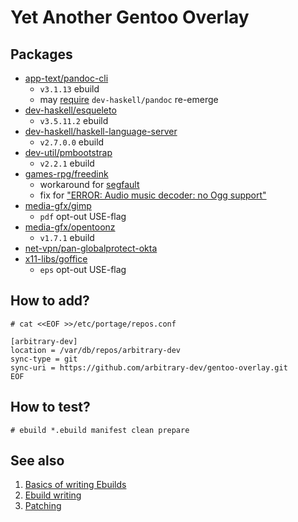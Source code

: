 # Yet Another Gentoo Overlay

## Packages

- [app-text/pandoc-cli](app-text/pandoc-cli)
  - `v3.1.13` ebuild
  - may [require](https://github.com/gentoo-haskell/gentoo-haskell/issues/1469) `dev-haskell/pandoc` re-emerge
- [dev-haskell/esqueleto](dev-haskell/esqueleto)
  - `v3.5.11.2` ebuild
- [dev-haskell/haskell-language-server](dev-haskell/haskell-language-server)
  - `v2.7.0.0` ebuild
- [dev-util/pmbootstrap](dev-util/pmbootstrap)
  - `v2.2.1` ebuild
- [games-rpg/freedink](games-rpg/freedink)
  - workaround for [segfault](https://bugs.launchpad.net/ubuntu/+source/freedink/+bug/2009960)
  - fix for ["ERROR: Audio music decoder: no Ogg support"](https://bugzilla.redhat.com/show_bug.cgi?id=1782557)
- [media-gfx/gimp](media-gfx/gimp)
  - `pdf` opt-out USE-flag
- [media-gfx/opentoonz](media-gfx/opentoonz)
  - `v1.7.1` ebuild
- [net-vpn/pan-globalprotect-okta](net-vpn/pan-globalprotect-okta)
- [x11-libs/goffice](x11-libs/goffice)
  - `eps` opt-out USE-flag

## How to add?

```
# cat <<EOF >>/etc/portage/repos.conf

[arbitrary-dev]
location = /var/db/repos/arbitrary-dev
sync-type = git
sync-uri = https://github.com/arbitrary-dev/gentoo-overlay.git
EOF
```

## How to test?

```
# ebuild *.ebuild manifest clean prepare
```

## See also

1. [Basics of writing Ebuilds](https://wiki.gentoo.org/wiki/Basic_guide_to_write_Gentoo_Ebuilds)
1. [Ebuild writing](https://devmanual.gentoo.org/ebuild-writing)
1. [Patching](https://wiki.gentoo.org/wiki/Patches)
